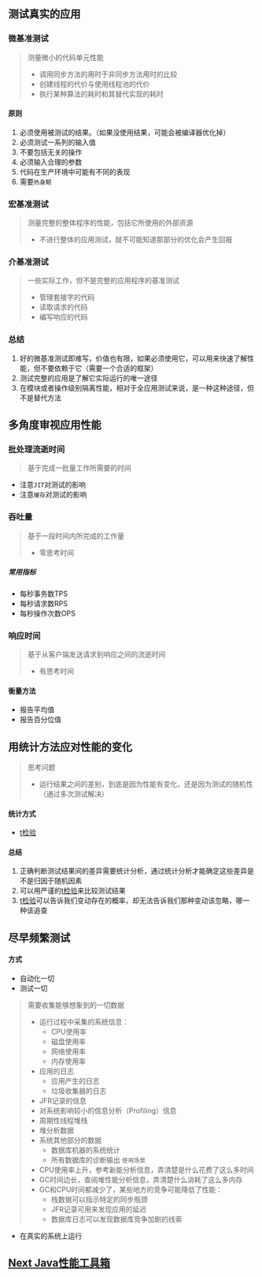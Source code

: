## 测试真实的应用

### 微基准测试
> 测量微小的代码单元性能
> - 调用同步方法的用时于非同步方法用时的比较
> - 创建线程的代价与使用线程池的代价
> - 执行某种算法的耗时和其替代实现的耗时

#### 原则
1. 必须使用被测试的结果。（如果没使用结果，可能会被编译器优化掉）
2. 必须测试一系列的输入值
3. 不要包括无关的操作
4. 必须输入合理的参数
5. 代码在生产环境中可能有不同的表现
6. 需要`热身期`

### 宏基准测试
> 测量完整的整体程序的性能，包括它所使用的外部资源
> - 不进行整体的应用测试，就不可能知道那部分的优化会产生回报

### 介基准测试
> 一些实际工作，但不是完整的应用程序的基准测试
> - 管理套接字的代码
> - 读取请求的代码
> - 编写响应的代码


### 总结
1. 好的微基准测试即难写，价值也有限，如果必须使用它，可以用来快速了解性能，但不要依赖于它（需要一个合适的框架）
2. 测试完整的应用是了解它实际运行的唯一途径
3. 在模块或者操作级别隔离性能，相对于全应用测试来说，是一种这种途径，但不是替代方法

## 多角度审视应用性能

### 批处理流逝时间
> 基于完成一批量工作所需要的时间

- 注意`JIT`对测试的影响
- 注意`缓存`对测试的影响

### 吞吐量
> 基于一段时间内所完成的工作量
> - 零思考时间

##### 常用指标
- 每秒事务数TPS
- 每秒请求数RPS
- 每秒操作次数OPS

### 响应时间
> 基于从客户端发送请求到响应之间的流逝时间
> - 有思考时间

#### 衡量方法
- 报告平均值
- 报告百分位值

## 用统计方法应对性能的变化

> 思考问题
> - 运行结果之间的差别，到底是因为性能有变化，还是因为测试的随机性（通过多次测试解决）

#### 统计方式
- [t检验](/Statistics/Method/Student's-t-test.md)

#### 总结
1. 正确判断测试结果间的差异需要统计分析，通过统计分析才能确定这些差异是不是归因于随机因素
2. 可以用严谨的[t检验](/Statistics/Method/Student's-t-test.md)来比较测试结果
3. [t检验](/Statistics/Method/Student's-t-test.md)可以告诉我们变动存在的概率，却无法告诉我们那种变动该忽略，哪一种该追查

## 尽早频繁测试
#### 方式
- 自动化一切
- 测试一切
> 需要收集能够想象到的一切数据
> - 运行过程中采集的系统信息：
> 	- CPU使用率
> 	- 磁盘使用率
> 	- 网络使用率
> 	- 内存使用率
> - 应用的日志
> 	- 应用产生的日志
> 	- 垃圾收集器的日志
> - JFR记录的信息
> - 对系统影响较小的信息分析（Profiling）信息
> - 周期性线程堆栈
> - 堆分析数据
> - 系统其他部分的数据
> 	- 数据库机器的系统统计
> 	- 所有数据库的诊断输出
> `使用场景`
> - CPU使用率上升，参考新能分析信息，弄清楚是什么花费了这么多时间
> - GC时间边长，查阅堆性能分析信息，弄清楚什么消耗了这么多内存
> - GC和CPU时间都减少了，某些地方的竞争可能降低了性能：
> 	- 栈数据可以指示特定的同步瓶颈
> 	- JFR记录可用来发现应用的延迟
> 	- 数据库日志可以发现数据库竞争加剧的线索
- 在真实的系统上运行

## [Next Java性能工具箱](./TestTool.md)
